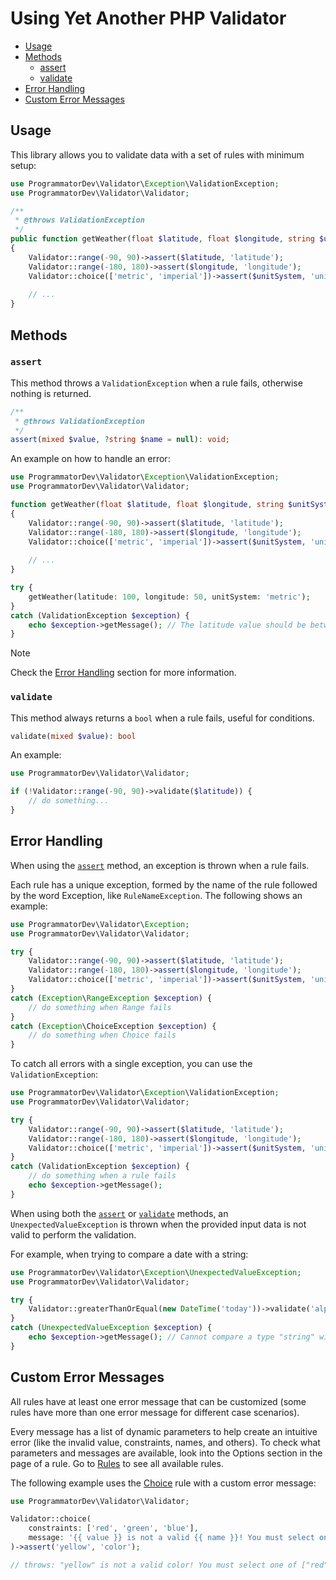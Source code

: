 # Using Yet Another PHP Validator

- [Usage](#usage)
- [Methods](#methods)
  - [assert](#assert)
  - [validate](#validate)
- [Error Handling](#error-handling)
- [Custom Error Messages](#custom-error-messages)

## Usage

This library allows you to validate data with a set of rules with minimum setup:

```php
use ProgrammatorDev\Validator\Exception\ValidationException;
use ProgrammatorDev\Validator\Validator;

/**
 * @throws ValidationException
 */
public function getWeather(float $latitude, float $longitude, string $unitSystem): float
{
    Validator::range(-90, 90)->assert($latitude, 'latitude');
    Validator::range(-180, 180)->assert($longitude, 'longitude');
    Validator::choice(['metric', 'imperial'])->assert($unitSystem, 'unit system');
    
    // ...
}
```

## Methods

### `assert`

This method throws a `ValidationException` when a rule fails, otherwise nothing is returned.

```php
/**
 * @throws ValidationException
 */
assert(mixed $value, ?string $name = null): void;
```

An example on how to handle an error:

```php
use ProgrammatorDev\Validator\Exception\ValidationException;
use ProgrammatorDev\Validator\Validator;

function getWeather(float $latitude, float $longitude, string $unitSystem): float
{
    Validator::range(-90, 90)->assert($latitude, 'latitude');
    Validator::range(-180, 180)->assert($longitude, 'longitude');
    Validator::choice(['metric', 'imperial'])->assert($unitSystem, 'unit system');
    
    // ...
}

try {
    getWeather(latitude: 100, longitude: 50, unitSystem: 'metric');
}
catch (ValidationException $exception) {
    echo $exception->getMessage(); // The latitude value should be between -90 and 90, 100 given.
}
```
> [!NOTE]
> Check the [Error Handling](#error-handling) section for more information.

### `validate`

This method always returns a `bool` when a rule fails, useful for conditions.

```php
validate(mixed $value): bool
```

An example:

```php
use ProgrammatorDev\Validator\Validator;

if (!Validator::range(-90, 90)->validate($latitude)) {
    // do something...
} 
```

## Error Handling

When using the [`assert`](#assert) method, an exception is thrown when a rule fails.

Each rule has a unique exception, formed by the name of the rule followed by the word Exception, like `RuleNameException`.
The following shows an example:

```php
use ProgrammatorDev\Validator\Exception;
use ProgrammatorDev\Validator\Validator;

try {
    Validator::range(-90, 90)->assert($latitude, 'latitude');
    Validator::range(-180, 180)->assert($longitude, 'longitude');
    Validator::choice(['metric', 'imperial'])->assert($unitSystem, 'unit system');
}
catch (Exception\RangeException $exception) {
    // do something when Range fails
}
catch (Exception\ChoiceException $exception) {
    // do something when Choice fails
}
```

To catch all errors with a single exception, you can use the `ValidationException`:

```php
use ProgrammatorDev\Validator\Exception\ValidationException;
use ProgrammatorDev\Validator\Validator;

try {
    Validator::range(-90, 90)->assert($latitude, 'latitude');
    Validator::range(-180, 180)->assert($longitude, 'longitude');
    Validator::choice(['metric', 'imperial'])->assert($unitSystem, 'unit system');
}
catch (ValidationException $exception) {
    // do something when a rule fails
    echo $exception->getMessage();
}
```

When using both the [`assert`](#assert) or [`validate`](#validate) methods, 
an `UnexpectedValueException` is thrown when the provided input data is not valid to perform the validation. 

For example, when trying to compare a date with a string:

```php
use ProgrammatorDev\Validator\Exception\UnexpectedValueException;
use ProgrammatorDev\Validator\Validator;

try {
    Validator::greaterThanOrEqual(new DateTime('today'))->validate('alpha');
}
catch (UnexpectedValueException $exception) {
    echo $exception->getMessage(); // Cannot compare a type "string" with a type "DateTime".
}
```

## Custom Error Messages

All rules have at least one error message that can be customized (some rules have more than one error message for different case scenarios).

Every message has a list of dynamic parameters to help create an intuitive error (like the invalid value, constraints, names, and others).
To check what parameters and messages are available, look into the Options section in the page of a rule. 
Go to [Rules](03-rules.md) to see all available rules.

The following example uses the [Choice](03-rules_choice) rule with a custom error message:

```php
use ProgrammatorDev\Validator\Validator;

Validator::choice(
    constraints: ['red', 'green', 'blue'],
    message: '{{ value }} is not a valid {{ name }}! You must select one of {{ constraints }}.'
)->assert('yellow', 'color');

// throws: "yellow" is not a valid color! You must select one of ["red", "green", "blue"].
```